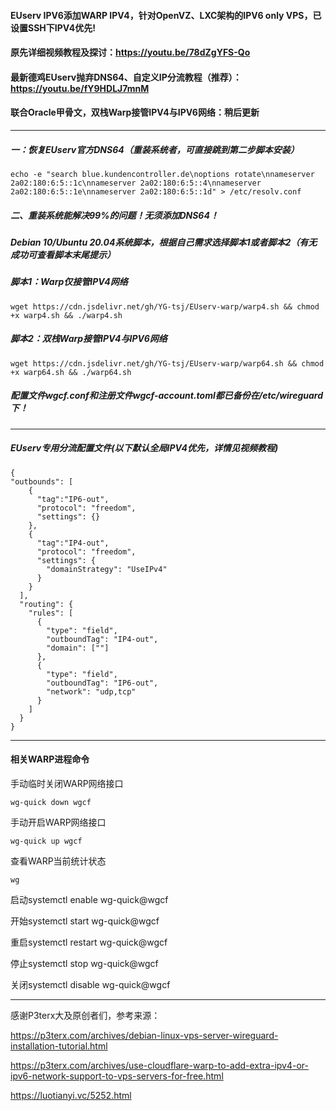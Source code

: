 
#### EUserv IPV6添加WARP IPV4，针对OpenVZ、LXC架构的IPV6 only VPS，已设置SSH下IPV4优先!

#### 原先详细视频教程及探讨：https://youtu.be/78dZgYFS-Qo

#### 最新德鸡EUserv抛弃DNS64、自定义IP分流教程（推荐）：https://youtu.be/fY9HDLJ7mnM

#### 联合Oracle甲骨文，双栈Warp接管IPV4与IPV6网络：稍后更新
-------------------------------------------------------------------------------------------------------

##### 一：恢复EUserv官方DNS64（重装系统者，可直接跳到第二步脚本安装）
```
echo -e "search blue.kundencontroller.de\noptions rotate\nnameserver 2a02:180:6:5::1c\nnameserver 2a02:180:6:5::4\nnameserver 2a02:180:6:5::1e\nnameserver 2a02:180:6:5::1d" > /etc/resolv.conf
```

##### 二、重装系统能解决99%的问题！无须添加DNS64！

##### Debian 10/Ubuntu 20.04系统脚本，根据自己需求选择脚本1或者脚本2（有无成功可查看脚本末尾提示）

##### 脚本1：Warp仅接管IPV4网络
```
wget https://cdn.jsdelivr.net/gh/YG-tsj/EUserv-warp/warp4.sh && chmod +x warp4.sh && ./warp4.sh
```

##### 脚本2：双栈Warp接管IPV4与IPV6网络
```
wget https://cdn.jsdelivr.net/gh/YG-tsj/EUserv-warp/warp64.sh && chmod +x warp64.sh && ./warp64.sh
```

##### 配置文件wgcf.conf和注册文件wgcf-account.toml都已备份在/etc/wireguard下！

------------------------------------------------------------------------------------------------------------- 
##### EUserv专用分流配置文件(以下默认全局IPV4优先，详情见视频教程)
```
{ 
"outbounds": [
    {
      "tag":"IP6-out",
      "protocol": "freedom",
      "settings": {}
    },
    {
      "tag":"IP4-out",
      "protocol": "freedom",
      "settings": {
        "domainStrategy": "UseIPv4" 
      }
    }
  ],
  "routing": {
    "rules": [
      {
        "type": "field",
        "outboundTag": "IP4-out",
        "domain": [""] 
      },
      {
        "type": "field",
        "outboundTag": "IP6-out",
        "network": "udp,tcp" 
      }
    ]
  }
}
``` 

 ---------------------------------------------------------------------------------------------------------

#### 相关WARP进程命令

手动临时关闭WARP网络接口
```
wg-quick down wgcf
```
手动开启WARP网络接口 
```
wg-quick up wgcf
```

查看WARP当前统计状态
```
wg
```

启动systemctl enable wg-quick@wgcf

开始systemctl start wg-quick@wgcf

重启systemctl restart wg-quick@wgcf

停止systemctl stop wg-quick@wgcf

关闭systemctl disable wg-quick@wgcf


---------------------------------------------------------------------------------------------------------------------

感谢P3terx大及原创者们，参考来源：
 
https://p3terx.com/archives/debian-linux-vps-server-wireguard-installation-tutorial.html

https://p3terx.com/archives/use-cloudflare-warp-to-add-extra-ipv4-or-ipv6-network-support-to-vps-servers-for-free.html

https://luotianyi.vc/5252.html
